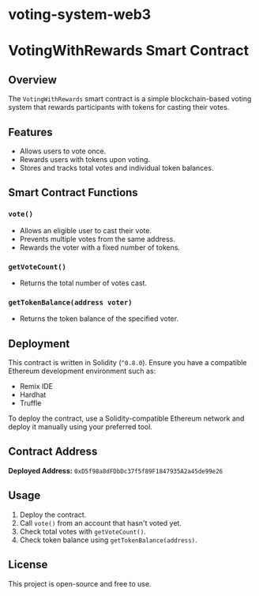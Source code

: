 # voting-system-web3
# VotingWithRewards Smart Contract

## Overview
The `VotingWithRewards` smart contract is a simple blockchain-based voting system that rewards participants with tokens for casting their votes.

## Features
- Allows users to vote once.
- Rewards users with tokens upon voting.
- Stores and tracks total votes and individual token balances.

## Smart Contract Functions

### `vote()`
- Allows an eligible user to cast their vote.
- Prevents multiple votes from the same address.
- Rewards the voter with a fixed number of tokens.

### `getVoteCount()`
- Returns the total number of votes cast.

### `getTokenBalance(address voter)`
- Returns the token balance of the specified voter.

## Deployment
This contract is written in Solidity (`^0.8.0`). Ensure you have a compatible Ethereum development environment such as:
- Remix IDE
- Hardhat
- Truffle

To deploy the contract, use a Solidity-compatible Ethereum network and deploy it manually using your preferred tool.

## Contract Address
**Deployed Address:** `0xD5f98a8dFDbDc37f5f89F1847935A2a45de99e26`

## Usage
1. Deploy the contract.
2. Call `vote()` from an account that hasn't voted yet.
3. Check total votes with `getVoteCount()`.
4. Check token balance using `getTokenBalance(address)`. 

## License
This project is open-source and free to use.

